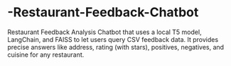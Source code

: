 # -Restaurant-Feedback-Chatbot
Restaurant Feedback Analysis Chatbot that uses a local T5 model, LangChain, and FAISS to let users query CSV feedback data. It provides precise answers like address, rating (with stars), positives, negatives, and cuisine for any restaurant.
